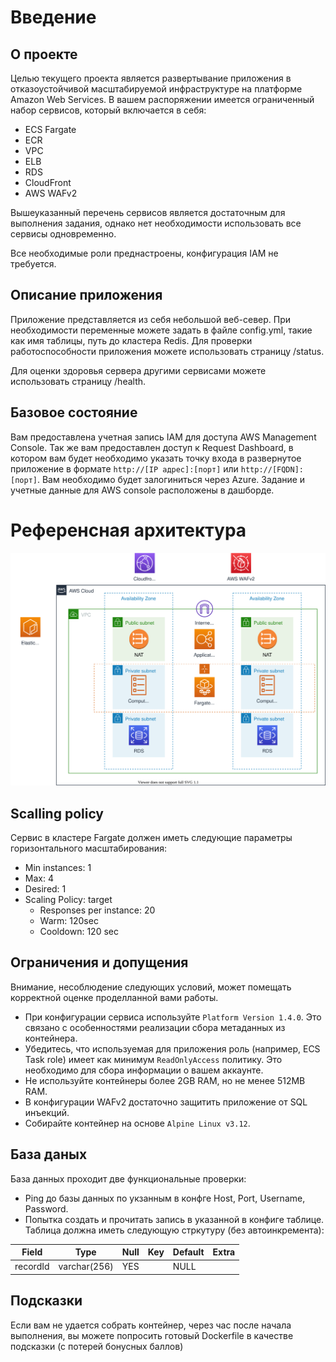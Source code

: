# Введение
## О проекте
Целью текущего проекта является развертывание приложения в отказоустойчивой масштабируемой инфраструктуре на платформе Amazon Web Services. В вашем распоряжении имеется ограниченный набор сервисов, который включается в себя: 

* ECS Fargate
* ECR
* VPC
* ELB 
* RDS
* CloudFront
* AWS WAFv2

Вышеуказанный перечень сервисов является достаточным для выполнения задания, однако нет необходимости использовать все сервисы одновременно. 

Все необходимые роли преднастроены, конфигурация IAM не требуется. 
## Описание приложения

Приложение представляется из себя небольшой веб-север. При необходимости переменные можете задать в файле config.yml, такие как имя таблицы, путь до кластера Redis. Для проверки работоспособности приложения можете использовать страницу /status.

Для оценки здоровья сервера другими сервисами можете использовать страницу /health.
## Базовое состояние 

Вам предоставлена учетная запись IAM для доступа AWS Management Console. Так же вам предоставлен доступ к Request Dashboard, в котором вам будет необходимо указать точку входа в развернутое приложение в формате `http://[IP адрес]:[порт]` или `http://[FQDN]:[порт]`. Вам необходимо будет залогиниться через Azure. Задание и учетные данные для AWS console расположены в дашборде.  

# Референсная архитектура
![Diagram](./aws-web-53-v2.svg)

## Scalling policy
Сервис в кластере Fargate должен иметь следующие параметры горизонтального масштабирования: 

* Min instances: 1 
* Max: 4 
* Desired: 1 
* Scaling Policy: target  
  * Responses per instance: 20 
  * Warm: 120sec 
  * Cooldown: 120 sec 
 
## Ограничения и допущения
Внимание, несоблюдение следующих условий, может помещать корректной оценке проделланной вами работы.
* При конфигурации сервиса используйте `Platform Version 1.4.0`. Это связано с особенностями реализации сбора метаданных из контейнера.
* Убедитесь, что используемая для приложения роль (например, ECS Task role) имеет как минимум `ReadOnlyAccess` политику. Это необходимо для сбора информации о вашем аккаунте. 
* Не используйте контейнеры более 2GB RAM, но не менее 512MB RAM.
* В конфигурации WAFv2  достаточно защитить приложение от SQL инъекций.
* Собирайте контейнер на основе `Alpine Linux v3.12`.

## База даных
База данных проходит две функциональные проверки:
  * Ping до базы данных по укзанным в конфге Host, Port, Username, Password.
  * Попытка создать и прочитать запись в указанной в конфиге таблице.
  Таблица должна иметь следующую стркутуру (без автоинкремента):
  

  | Field    | Type         | Null | Key | Default | Extra |
  |----------|--------------|------|-----|---------|-------|
  | recordId | varchar(256) | YES  |     | NULL    |       |

## Подсказки
Если вам не удается собрать контейнер, через час после начала выполнения, вы можете попросить готовый Dockerfile в качестве подсказки (с потерей бонусных баллов)

